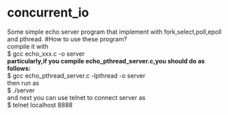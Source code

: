 # concurrent_io
Some simple echo server program that implement with fork,select,poll,epoll and pthread.
#How to use these program?  
compile it with  
$ gcc echo_xxx.c  -o  server  
**particularly,if you compile echo_pthread_server.c,you should do as follows:**  
$ gcc echo_pthread_server.c -lpthread -o server  
then run as  
$ ./server    
and next you can use telnet to connect server as  
$ telnet localhost 8888  


